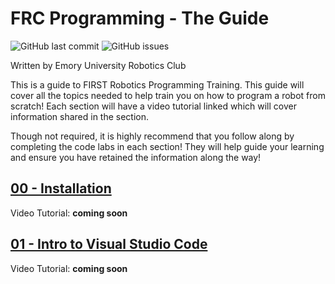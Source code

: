 # FRC Programming - The Guide

![GitHub last commit](https://img.shields.io/github/last-commit/Emory-Robotics/FRC-Programming-Guide?label=Last%20Update&logo=FIRST)
![GitHub issues](https://img.shields.io/github/issues/Emory-Robotics/FRC-Programming-Guide?label=Suggestions&logo=FIRST)

Written by Emory University Robotics Club

This is a guide to FIRST Robotics Programming Training.
This guide will cover all the topics needed to help train you
on how to program a robot from scratch! Each section will have a
video tutorial linked which will cover information shared in the section.

Though not required, it is highly recommend that you follow along by
completing the code labs in each section! They will help guide your
learning and ensure you have retained the information along the way!

## [00 - Installation](./00-Installation)

Video Tutorial: __coming soon__

## [01 - Intro to Visual Studio Code](./01-Intro-VSCode)

Video Tutorial: __coming soon__
